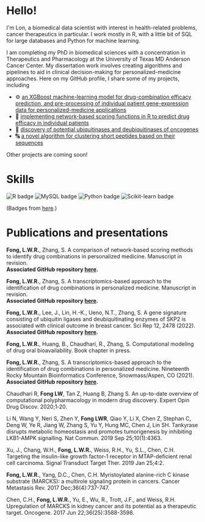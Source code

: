 # Hello!
I'm Lon, a biomedical data scientist with interest in health-related problems, cancer therapeutics in particular. I work mostly in R, with a little bit of SQL for large databases and Python for machine learning.

I am completing my PhD in biomedical sciences with a concentration in Therapeutics and Pharmacology at the University of Texas MD Anderson Cancer Center. My dissertation work involves creating algorithms and pipelines to aid in clinical decision-making for personalized-medicine approaches. Here on my GitHub profile, I share some of my projects, including <br />
 - :gear: [an XGBoost machine-learning model for drug-combination efficacy prediction, and pre-processing of individual patient gene-expression data for personalized-medicine applications](https://github.com/alonzowolfram/drug-combo-ML-model)<br />
 - :pill: [implementing network-based scoring functions in R to predict drug efficacy in individual patients](https://github.com/alonzowolfram/network-scores)<br />
 - :dna: [discovery of potential ubiquitinases and deubiquitinases of oncogenes](https://github.com/alonzowolfram/ubiquitination-genes)<br />
 - :capital_abcd: [a novel algorithm for clustering short peptides based on their sequences](https://github.com/alonzowolfram/peptide-clustering) 

Other projects are coming soon!

# Skills
![R badge](https://img.shields.io/badge/R-276DC3?style=for-the-badge&logo=r&logoColor=white)
![MySQL badge](https://img.shields.io/badge/MySQL-005C84?style=for-the-badge&logo=mysql&logoColor=white)
![Python badge](https://img.shields.io/badge/Python-FFD43B?style=for-the-badge&logo=python&logoColor=blue)
![Scikit-learn badge](https://img.shields.io/badge/scikit_learn-F7931E?style=for-the-badge&logo=scikit-learn&logoColor=white)

(Badges from [here](https://github.com/alexandresanlim/Badges4-README.md-Profile).)

# Publications and presentations
**Fong, L.W.R.**, Zhang, S. A comparison of network-based scoring methods to identify drug combinations in personalized medicine. Manuscript in revision.<br />
**Associated GitHub repository [here](https://github.com/alonzowolfram/network-scores).**

**Fong, L.W.R.**, Zhang, S. A transcriptomics-based approach to the identification of drug combinations in personalized medicine. Manuscript in revision.<br />
**Associated GitHub repository [here](https://github.com/alonzowolfram/drug-combo-ML-model).**

**Fong, L.W.R.**, Lee, J., Lin, H.-K., Ueno, N.T., Zhang, S. A gene signature consisting of ubiquitin ligases and deubiquitinating enzymes of SKP2 is associated with clinical outcome in breast cancer. Sci Rep 12, 2478 (2022).<br />
**Associated GitHub repository [here](https://github.com/alonzowolfram/ubiquitination-genes).**

**Fong, L.W.R.**, Huang, B., Chaudhari, R., Zhang, S. Computational modeling of drug oral bioavailability. Book chapter in press.

**Fong, L.W.R.**, Zhang, S. A transcriptomics-based approach to the identification of drug combinations in personalized medicine. Nineteenth Rocky Mountain Bioinformatics Conference, Snowmass/Aspen, CO (2021).
<br />
**Associated GitHub repository [here](https://github.com/alonzowolfram/drug-combo-ML-model).**

Chaudhari R, **Fong LW**, Tan Z, Huang B, Zhang S. An up-to-date overview of computational polypharmacology in modern drug discovery. Expert Opin Drug Discov. 2020;1‐20.

Li N, Wang Y, Neri S, Zhen Y, **Fong LWR**, Qiao Y, Li X, Chen Z, Stephan C, Deng W, Ye R, Jiang W, Zhang S, Yu Y, Hung MC, Chen J, Lin SH. Tankyrase disrupts metabolic homeostasis and promotes tumorigenesis by inhibiting LKB1-AMPK signalling. Nat Commun. 2019 Sep 25;10(1):4363.

Xu, J., Chang, W.H., **Fong, L.W.R.**, Weiss, R.H., Yu, S.L., Chen, C.H. Targeting the insulin-like growth factor-1 receptor in MTAP-deficient renal cell carcinoma. Signal Transduct Target Ther. 2019 Jan 25;4:2.

**Fong, L.W.R.**, Yang, D.C., Chen, C.H. Myristoylated alanine-rich C kinase substrate (MARCKS): a multirole signaling protein in cancers. Cancer Metastasis Rev. 2017 Dec;36(4):737-747.

Chen, C.H., **Fong, L.W.R.**, Yu, E., Wu, R., Trott, J.F., and Weiss, R.H. Upregulation of MARCKS in kidney cancer and its potential as a therapeutic target. Oncogene. 2017 Jun 22;36(25):3588-3598.

